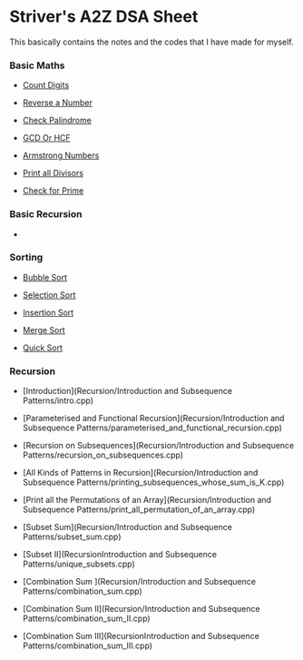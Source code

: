 # Striver's A2Z DSA Sheet 

This basically contains the notes and the codes that I have made for myself.


### Basic Maths

- [Count Digits](Basic_Maths/count_digits.cpp)

- [Reverse a Number](Basic_Maths/reverse_number.cpp)

- [Check Palindrome](Basic_Maths/check_palindrome.cpp)

- [GCD Or HCF](Basic_Maths/gcd_or_hcf.cpp)

- [Armstrong Numbers](Basic_Maths/armstrong_numbers.cpp)

- [Print all Divisors](Basic_Maths/print_all_divisors.cpp)

- [Check for Prime](Basic_Maths/check_for_prime.cpp)


### Basic Recursion

- []()


### Sorting

- [Bubble Sort]()

- [Selection Sort]()

- [Insertion Sort]()

- [Merge Sort](Sorting/merge_sort.cpp)

- [Quick Sort]()


### Recursion

- [Introduction](Recursion/Introduction and Subsequence Patterns/intro.cpp)

- [Parameterised and Functional Recursion](Recursion/Introduction and Subsequence Patterns/parameterised_and_functional_recursion.cpp)

- [Recursion on Subsequences](Recursion/Introduction and Subsequence Patterns/recursion_on_subsequences.cpp)

- [All Kinds of Patterns in Recursion](Recursion/Introduction and Subsequence Patterns/printing_subsequences_whose_sum_is_K.cpp)

- [Print all the Permutations of an Array](Recursion/Introduction and Subsequence Patterns/print_all_permutation_of_an_array.cpp)

- [Subset Sum](Recursion/Introduction and Subsequence Patterns/subset_sum.cpp)

- [Subset II](RecursionIntroduction and Subsequence Patterns/unique_subsets.cpp)

- [Combination Sum ](Recursion/Introduction and Subsequence Patterns/combination_sum.cpp)

- [Combination Sum II](Recursion/Introduction and Subsequence Patterns/combination_sum_II.cpp)

- [Combination Sum III](RecursionIntroduction and Subsequence Patterns/combination_sum_III.cpp)

